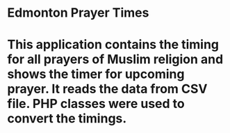 # Edmonton Prayer Times
# This application contains the timing for all prayers of Muslim religion and shows the timer for upcoming prayer. It reads the data from CSV file. PHP classes were used to convert the timings.
